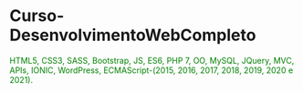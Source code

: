 # Curso-DesenvolvimentoWebCompleto
<p style="color: #008000;">
  HTML5, CSS3, SASS, Bootstrap, JS, ES6, PHP 7, OO, MySQL, JQuery, MVC, APIs, IONIC, WordPress, ECMAScript-(2015, 2016, 2017, 2018, 2019, 2020 e 2021).
</p>
